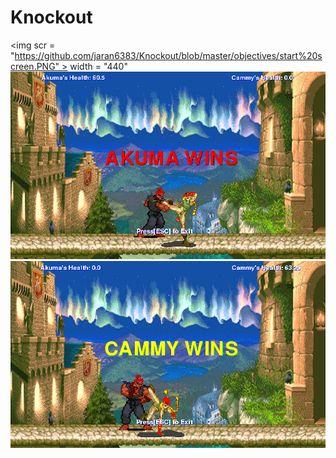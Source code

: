 # Knockout
<img scr = "https://github.com/jaran6383/Knockout/blob/master/objectives/start%20screen.PNG" > width = "440" 
<img src = "https://github.com/jaran6383/Knockout/blob/master/objectives/akuma%20wins%20screen.PNG" >
<img src = "https://github.com/jaran6383/Knockout/blob/master/objectives/cammy%20wins%20screen.PNG" >
